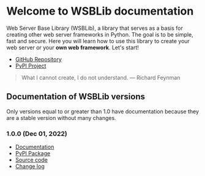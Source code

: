 # Welcome to WSBLib documentation

Web Server Base Library (WSBLib), a library that serves as a basis for creating other web server frameworks in Python. The goal is to be simple, fast and secure. Here you will learn how to use this library to create your web server or your **own web framework**. Let's start!

- [GitHub Repository](https://github.com/firlast/wsblib)
- [PyPI Project](https://pypi.org/project/wsblib)

> What I cannot create, I do not understand. — Richard Feynman

## Documentation of WSBLib versions

Only versions equal to or greater than 1.0 have documentation because they are a stable version without many changes.

### 1.0.0 (Dec 01, 2022)

- [Documentation](https://firlast.github.io/wsblib/1.0.0)
- [PyPI Package](https://pypi.org/project/wsblib/1.0.0)
- [Source code](https://github.com/firlast/wsblib/releases/tag/v1.0.0)
- [Change log](https://github.com/firlast/wsblib/blob/master/CHANGELOG.md#100)